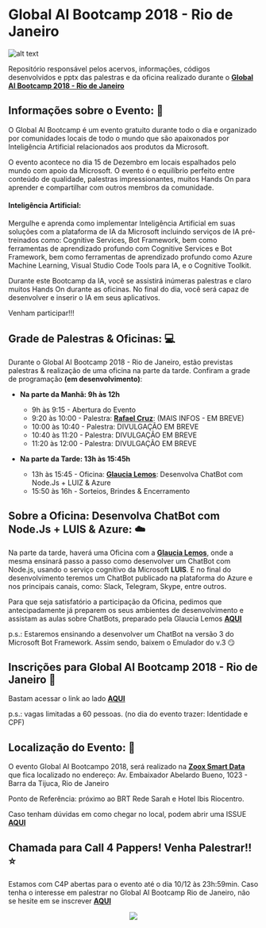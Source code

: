 # Global AI Bootcamp 2018 - Rio de Janeiro

![alt text](https://i.imgsafe.org/f2/f26e63e9d2.png)

Repositório responsável pelos acervos, informações, códigos desenvolvidos e pptx das palestras e da oficina realizado durante o **[Global AI Bootcamp 2018 - Rio de Janeiro](https://www.globalaibootcamp.com/bootcamp/6c701b9d-9516-463b-b6e1-4c2e92aeb83d)**


## Informações sobre o Evento: :page_facing_up:

O Global AI Bootcamp é um evento gratuito durante todo o dia e organizado por comunidades locais de todo o mundo que são apaixonados por Inteligência Artificial relacionados aos produtos da Microsoft.

O evento acontece no dia 15 de Dezembro em locais espalhados pelo mundo com apoio da Microsoft. O evento é o equilíbrio perfeito entre conteúdo de qualidade, palestras impressionantes, muitos Hands On para aprender e compartilhar com outros membros da comunidade.

#### Inteligência Artificial:

Mergulhe e aprenda como implementar Inteligência Artificial em suas soluções com a plataforma de IA da Microsoft incluindo serviços de IA pré-treinados como: Cognitive Services, Bot Framework, bem como ferramentas de aprendizado profundo com Cognitive Services e Bot Framework, bem como ferramentas de aprendizado profundo como Azure Machine Learning, Visual Studio Code Tools para IA, e o Cognitive Toolkit.

Durante este Bootcamp da IA, você se assistirá inúmeras palestras e claro muitos Hands On durante as oficinas. No final do dia, você será capaz de desenvolver e inserir o IA em seus aplicativos.

Venham participar!!!


## Grade de Palestras & Oficinas: :computer:

Durante o Global AI Bootcamp 2018 - Rio de Janeiro, estão previstas palestras & realização de uma oficina na parte da tarde. Confiram a grade de programação **(em desenvolvimento)**:

- **Na parte da Manhã: 9h às 12h**
  * 9h às 9:15 - Abertura do Evento
  * 9:20 às 10:00 - Palestra: **[Rafael Cruz](https://www.linkedin.com/in/rafaelcruzmvp/)**: (MAIS INFOS - EM BREVE)
  * 10:00 às 10:40 - Palestra: DIVULGAÇÃO EM BREVE
  * 10:40 às 11:20 - Palestra: DIVULGAÇÃO EM BREVE 
  * 11:20 às 12:00 - Palestra: DIVULGAÇÃO EM BREVE
  
- **Na parte da Tarde: 13h às 15:45h**
  * 13h às 15:45 - Oficina: **[Glaucia Lemos](https://www.linkedin.com/in/glaucialemos/)**: Desenvolva ChatBot com Node.Js + LUIZ & Azure 
  * 15:50 às 16h - Sorteios, Brindes & Encerramento


## Sobre a Oficina: Desenvolva ChatBot com Node.Js + LUIS & Azure: :cloud:

Na parte da tarde, haverá uma Oficina com a **[Glaucia Lemos](https://www.linkedin.com/in/glaucialemos/)**, onde a mesma ensinará passo a passo como desenvolver um ChatBot com Node.js, usando o serviço cognitivo da Microsoft **LUIS**. E no final do desenvolvimento teremos um ChatBot publicado na plataforma do Azure e nos principais canais, como: Slack, Telegram, Skype, entre outros.

Para que seja satisfatório a participação da Oficina, pedimos que antecipadamente já preparem os seus ambientes de desenvolvimento e assistam as aulas sobre ChatBots, preparado pela Glaucia Lemos **[AQUI](https://github.com/glaucia86/hands-on-bots-node)**

p.s.: Estaremos ensinando a desenvolver um ChatBot na versão 3 do Microsoft Bot Framework. Assim sendo, baixem o Emulador do v.3 :smirk:


## Inscrições para Global AI Bootcamp 2018 - Rio de Janeiro :running:

Bastam acessar o link ao lado **[AQUI](https://www.meetup.com/pt-BR/Coders-in-Rio/events/256790804/)**

p.s.: vagas limitadas a 60 pessoas. (no dia do evento trazer: Identidade e CPF)


## Localização do Evento: :pushpin:

O evento Global AI Bootcampo 2018, será realizado na **[Zoox Smart Data](https://zooxsmart.com/pt-br/)** que fica localizado no endereço: Av. Embaixador Abelardo Bueno, 1023 - Barra da Tijuca, Rio de Janeiro

Ponto de Referência: próximo ao BRT Rede Sarah e Hotel Ibis Riocentro.

Caso tenham dúvidas em como chegar no local, podem abrir uma ISSUE **[AQUI](https://github.com/glaucia86/global-ai-bootcamp-rj/issues)**

## Chamada para Call 4 Pappers! Venha Palestrar!! :star:

Estamos com C4P abertas para o evento até o dia 10/12 às 23h:59min. Caso tenha o interesse em palestrar no Global AI Bootcamp Rio de Janeiro, não se hesite em se inscrever **[AQUI]()**


<p align="center">
  <img src="https://i.imgur.com/dLSzYDT.gif"/>  
</p>










